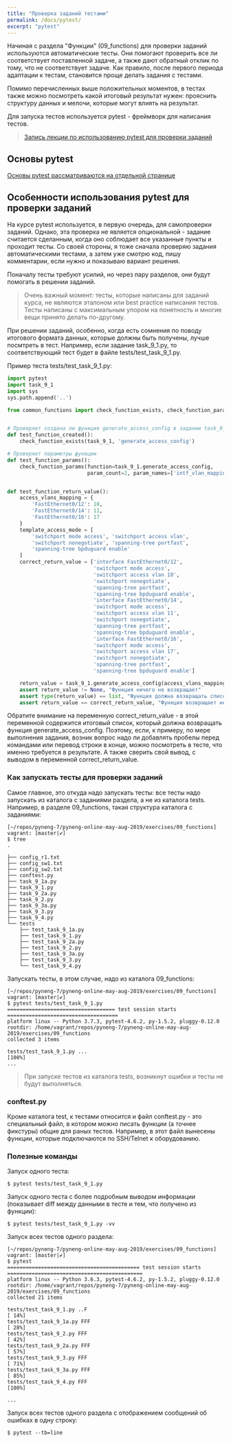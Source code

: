 ```yaml
---
title: "Проверка заданий тестами"
permalink: /docs/pytest/
excerpt: "pytest"
---
```


Начиная с раздела "Функции" (09_functions) для проверки заданий используются автоматические тесты.
Они помогают проверить все ли соответствует поставленной задаче, а также дают обратный отклик
по тому, что не соответствует задаче.
Как правило, после первого периода адаптации к тестам, становится проще делать задания с тестами.

Помимо перечисленных выше положительных моментов, в тестах также можно посмотреть какой итоговый 
результат нужен: прояснить структуру данных и мелочи, которые могут влиять на результат.

Для запуска тестов используется pytest - фреймворк для написания тестов.

> [Запись лекции по использованию pytest для проверки заданий](https://youtu.be/TI6-vFFV9lk)

## Основы pytest

[Основы pytest рассматриваются на отдельной странице](https://pyneng.github.io/docs/pytest-basics/)

## Особенности использования pytest для проверки заданий

На курсе pytest используется, в первую очередь, для самопроверки заданий.
Однако, эта проверка не является опциональной - задание считается сделанным,
когда оно соблюдает все указанные пункты и проходит тесты.
Со своей стороны, я тоже сначала проверяю задания автоматическими тестами,
а затем уже смотрю код, пишу комментарии, если нужно и показываю вариант решения.

Поначалу тесты требуют усилий, но через пару разделов, они будут помогать в решении заданий.

> Очень важный момент: тесты, которые написаны для заданий курса, не являются 
> эталоном или best practice написания тестов. Тесты написаны с максимальным
> упором на понятность и многие вещи принято делать по-другому.

При решении заданий, особенно, когда есть сомнения по поводу итогового формата данных,
которые должны быть получены, лучше посмтреть в тест.
Например, если задание task_9_1.py, то соответствующий тест будет в файле 
tests/test_task_9_1.py.

Пример теста tests/test_task_9_1.py:

```python
import pytest
import task_9_1
import sys
sys.path.append('..')

from common_functions import check_function_exists, check_function_params


# Проверяет создана ли функция generate_access_config в задании task_9_1
def test_function_created():
    check_function_exists(task_9_1, 'generate_access_config')

# Проверяет параметры функции
def test_function_params():
    check_function_params(function=task_9_1.generate_access_config,
                          param_count=2, param_names=['intf_vlan_mapping', 'access_template'])


def test_function_return_value():
    access_vlans_mapping = {
        'FastEthernet0/12': 10,
        'FastEthernet0/14': 11,
        'FastEthernet0/16': 17
    }
    template_access_mode = [
        'switchport mode access', 'switchport access vlan',
        'switchport nonegotiate', 'spanning-tree portfast',
        'spanning-tree bpduguard enable'
    ]
    correct_return_value = ['interface FastEthernet0/12',
                            'switchport mode access',
                            'switchport access vlan 10',
                            'switchport nonegotiate',
                            'spanning-tree portfast',
                            'spanning-tree bpduguard enable',
                            'interface FastEthernet0/14',
                            'switchport mode access',
                            'switchport access vlan 11',
                            'switchport nonegotiate',
                            'spanning-tree portfast',
                            'spanning-tree bpduguard enable',
                            'interface FastEthernet0/16',
                            'switchport mode access',
                            'switchport access vlan 17',
                            'switchport nonegotiate',
                            'spanning-tree portfast',
                            'spanning-tree bpduguard enable']

    return_value = task_9_1.generate_access_config(access_vlans_mapping, template_access_mode)
    assert return_value != None, "Функция ничего не возвращает"
    assert type(return_value) == list, "Функция должна возвращать список"
    assert return_value == correct_return_value, "Функция возвращает неправильное значение"
```

Обратите внимание на переменную correct_return_value - в этой переменной содержится итоговый 
список, который должна возвращать функция generate_access_config.
Поэтому, если, к примеру, по мере выполнения задания, возник вопрос надо ли добавлять пробелы
перед командами или перевод строки в конце, можно посмотреть в тесте, что именно требуется в 
результате. А также сверить свой вывод, с выводом в переменной correct_return_value.


### Как запускать тесты для проверки заданий

Самое главное, это откуда надо запускать тесты: все тесты надо запускать из
каталога с заданиями раздела, а не из каталога tests.
Например, в разделе 09_functions, такая структура каталога с заданиями:

```
[~/repos/pyneng-7/pyneng-online-may-aug-2019/exercises/09_functions]
vagrant: [master|✔]
$ tree
.

├── config_r1.txt
├── config_sw1.txt
├── config_sw2.txt
├── conftest.py
├── task_9_1a.py
├── task_9_1.py
├── task_9_2a.py
├── task_9_2.py
├── task_9_3a.py
├── task_9_3.py
├── task_9_4.py
└── tests
    ├── test_task_9_1a.py
    ├── test_task_9_1.py
    ├── test_task_9_2a.py
    ├── test_task_9_2.py
    ├── test_task_9_3a.py
    ├── test_task_9_3.py
    └── test_task_9_4.py
```

Запускать тесты, в этом случае, надо из каталога 09_functions:

```
[~/repos/pyneng-7/pyneng-online-may-aug-2019/exercises/09_functions]
vagrant: [master|✔]
$ pytest tests/test_task_9_1.py
=================================== test session starts ====================================
platform linux -- Python 3.7.3, pytest-4.6.2, py-1.5.2, pluggy-0.12.0
rootdir: /home/vagrant/repos/pyneng-7/pyneng-online-may-aug-2019/exercises/09_functions
collected 3 items

tests/test_task_9_1.py ...                                                           [100%]
...
```

> При запуске тестов из каталога tests, возникнут ошибки и тесты не будут выполняться.

### conftest.py

Кроме каталога test, к тестами относится и файл conftest.py - это специальный файл,
в котором можно писать функции (а точнее фикстуры) общие для раных тестов.
Например, в этот файл вынесены функции, которые подключаются по SSH/Telnet к оборудованию.

### Полезные команды

Запуск одного теста:

```
$ pytest tests/test_task_9_1.py
```

Запуск одного теста с более подробным выводом информации (показывает diff между данными в тесте и тем, что получено из функции):

```
$ pytest tests/test_task_9_1.py -vv
```

Запуск всех тестов одного раздела:

```
[~/repos/pyneng-7/pyneng-online-may-aug-2019/exercises/09_functions]
vagrant: [master|✔]
$ pytest
=========================================== test session starts ============================================
platform linux -- Python 3.6.3, pytest-4.6.2, py-1.5.2, pluggy-0.12.0
rootdir: /home/vagrant/repos/pyneng-7/pyneng-online-may-aug-2019/exercises/09_functions
collected 21 items

tests/test_task_9_1.py ..F                                                                           [ 14%]
tests/test_task_9_1a.py FFF                                                                          [ 28%]
tests/test_task_9_2.py FFF                                                                           [ 42%]
tests/test_task_9_2a.py FFF                                                                          [ 57%]
tests/test_task_9_3.py FFF                                                                           [ 71%]
tests/test_task_9_3a.py FFF                                                                          [ 85%]
tests/test_task_9_4.py FFF                                                                           [100%]

...
```

Запуск всех тестов одного раздела с отображением сообщений об ошибках в одну строку:

```
$ pytest --tb=line
```
